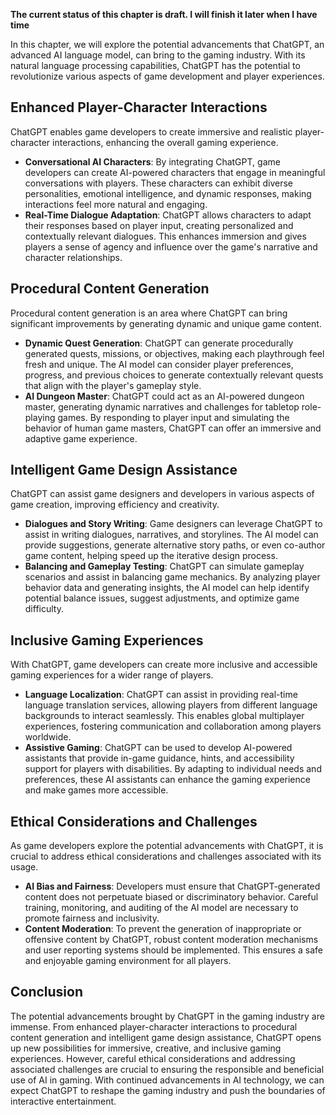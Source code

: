 **The current status of this chapter is draft. I will finish it later when I have time**

In this chapter, we will explore the potential advancements that ChatGPT, an advanced AI language model, can bring to the gaming industry. With its natural language processing capabilities, ChatGPT has the potential to revolutionize various aspects of game development and player experiences.

Enhanced Player-Character Interactions
--------------------------------------

ChatGPT enables game developers to create immersive and realistic player-character interactions, enhancing the overall gaming experience.

* **Conversational AI Characters**: By integrating ChatGPT, game developers can create AI-powered characters that engage in meaningful conversations with players. These characters can exhibit diverse personalities, emotional intelligence, and dynamic responses, making interactions feel more natural and engaging.
* **Real-Time Dialogue Adaptation**: ChatGPT allows characters to adapt their responses based on player input, creating personalized and contextually relevant dialogues. This enhances immersion and gives players a sense of agency and influence over the game's narrative and character relationships.

Procedural Content Generation
-----------------------------

Procedural content generation is an area where ChatGPT can bring significant improvements by generating dynamic and unique game content.

* **Dynamic Quest Generation**: ChatGPT can generate procedurally generated quests, missions, or objectives, making each playthrough feel fresh and unique. The AI model can consider player preferences, progress, and previous choices to generate contextually relevant quests that align with the player's gameplay style.
* **AI Dungeon Master**: ChatGPT could act as an AI-powered dungeon master, generating dynamic narratives and challenges for tabletop role-playing games. By responding to player input and simulating the behavior of human game masters, ChatGPT can offer an immersive and adaptive game experience.

Intelligent Game Design Assistance
----------------------------------

ChatGPT can assist game designers and developers in various aspects of game creation, improving efficiency and creativity.

* **Dialogues and Story Writing**: Game designers can leverage ChatGPT to assist in writing dialogues, narratives, and storylines. The AI model can provide suggestions, generate alternative story paths, or even co-author game content, helping speed up the iterative design process.
* **Balancing and Gameplay Testing**: ChatGPT can simulate gameplay scenarios and assist in balancing game mechanics. By analyzing player behavior data and generating insights, the AI model can help identify potential balance issues, suggest adjustments, and optimize game difficulty.

Inclusive Gaming Experiences
----------------------------

With ChatGPT, game developers can create more inclusive and accessible gaming experiences for a wider range of players.

* **Language Localization**: ChatGPT can assist in providing real-time language translation services, allowing players from different language backgrounds to interact seamlessly. This enables global multiplayer experiences, fostering communication and collaboration among players worldwide.
* **Assistive Gaming**: ChatGPT can be used to develop AI-powered assistants that provide in-game guidance, hints, and accessibility support for players with disabilities. By adapting to individual needs and preferences, these AI assistants can enhance the gaming experience and make games more accessible.

Ethical Considerations and Challenges
-------------------------------------

As game developers explore the potential advancements with ChatGPT, it is crucial to address ethical considerations and challenges associated with its usage.

* **AI Bias and Fairness**: Developers must ensure that ChatGPT-generated content does not perpetuate biased or discriminatory behavior. Careful training, monitoring, and auditing of the AI model are necessary to promote fairness and inclusivity.
* **Content Moderation**: To prevent the generation of inappropriate or offensive content by ChatGPT, robust content moderation mechanisms and user reporting systems should be implemented. This ensures a safe and enjoyable gaming environment for all players.

Conclusion
----------

The potential advancements brought by ChatGPT in the gaming industry are immense. From enhanced player-character interactions to procedural content generation and intelligent game design assistance, ChatGPT opens up new possibilities for immersive, creative, and inclusive gaming experiences. However, careful ethical considerations and addressing associated challenges are crucial to ensuring the responsible and beneficial use of AI in gaming. With continued advancements in AI technology, we can expect ChatGPT to reshape the gaming industry and push the boundaries of interactive entertainment.
